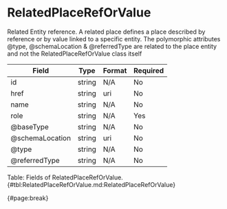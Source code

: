 <!--
    ATTENTION: This file was generated via gradle!
               Do NOT manually edit this file! Any such changes will be overwritten!
-->

# RelatedPlaceRefOrValue

Related Entity reference.
A related place defines a place described by reference or by value linked to a specific entity.
The polymorphic attributes @type, @schemaLocation & @referredType are related to the place entity and not the RelatedPlaceRefOrValue class itself

| Field | Type | Format | Required |
| ------- | ------- | ------- | --- |
| id | string | N/A | No |
| href | string | uri | No |
| name | string | N/A | No |
| role | string | N/A | Yes |
| @baseType | string | N/A | No |
| @schemaLocation | string | uri | No |
| @type | string | N/A | No |
| @referredType | string | N/A | No |

Table: Fields of RelatedPlaceRefOrValue. {#tbl:RelatedPlaceRefOrValue.md:RelatedPlaceRefOrValue}

{#page:break}

